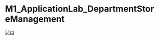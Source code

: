 # M1_ApplicationLab_DepartmentStoreManagement


[![CI](https://github.com/PatilAR/M1_ApplicationLab_DepartmentStoreManagement/actions/workflows/main.yml/badge.svg?branch=main)](https://github.com/PatilAR/M1_ApplicationLab_DepartmentStoreManagement/actions/workflows/main.yml)
